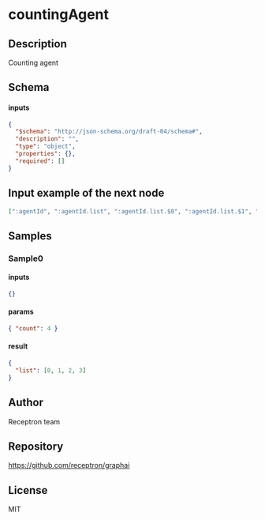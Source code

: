 # countingAgent

## Description

Counting agent

## Schema

#### inputs

```json
{
  "$schema": "http://json-schema.org/draft-04/schema#",
  "description": "",
  "type": "object",
  "properties": {},
  "required": []
}
```

## Input example of the next node

```json
[":agentId", ":agentId.list", ":agentId.list.$0", ":agentId.list.$1", ":agentId.list.$2", ":agentId.list.$3"]
```

## Samples

### Sample0

#### inputs

```json
{}
```

#### params

```json
{ "count": 4 }
```

#### result

```json
{
  "list": [0, 1, 2, 3]
}
```

## Author

Receptron team

## Repository

https://github.com/receptron/graphai

## License

MIT
